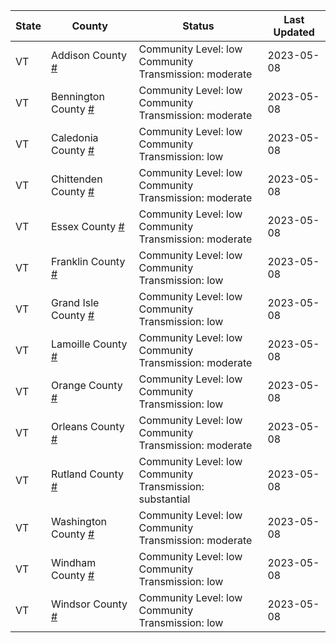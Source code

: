 State | County | Status | Last Updated
--- | --- | --- | --- 
VT | Addison County <a href="#addison_county">#</a> | <a name="addison_county"></a>Community Level: low<br/>Community Transmission: moderate | 2023-05-08
VT | Bennington County <a href="#bennington_county">#</a> | <a name="bennington_county"></a>Community Level: low<br/>Community Transmission: moderate | 2023-05-08
VT | Caledonia County <a href="#caledonia_county">#</a> | <a name="caledonia_county"></a>Community Level: low<br/>Community Transmission: low | 2023-05-08
VT | Chittenden County <a href="#chittenden_county">#</a> | <a name="chittenden_county"></a>Community Level: low<br/>Community Transmission: moderate | 2023-05-08
VT | Essex County <a href="#essex_county">#</a> | <a name="essex_county"></a>Community Level: low<br/>Community Transmission: moderate | 2023-05-08
VT | Franklin County <a href="#franklin_county">#</a> | <a name="franklin_county"></a>Community Level: low<br/>Community Transmission: low | 2023-05-08
VT | Grand Isle County <a href="#grand_isle_county">#</a> | <a name="grand_isle_county"></a>Community Level: low<br/>Community Transmission: low | 2023-05-08
VT | Lamoille County <a href="#lamoille_county">#</a> | <a name="lamoille_county"></a>Community Level: low<br/>Community Transmission: moderate | 2023-05-08
VT | Orange County <a href="#orange_county">#</a> | <a name="orange_county"></a>Community Level: low<br/>Community Transmission: low | 2023-05-08
VT | Orleans County <a href="#orleans_county">#</a> | <a name="orleans_county"></a>Community Level: low<br/>Community Transmission: moderate | 2023-05-08
VT | Rutland County <a href="#rutland_county">#</a> | <a name="rutland_county"></a>Community Level: low<br/>Community Transmission: substantial | 2023-05-08
VT | Washington County <a href="#washington_county">#</a> | <a name="washington_county"></a>Community Level: low<br/>Community Transmission: moderate | 2023-05-08
VT | Windham County <a href="#windham_county">#</a> | <a name="windham_county"></a>Community Level: low<br/>Community Transmission: low | 2023-05-08
VT | Windsor County <a href="#windsor_county">#</a> | <a name="windsor_county"></a>Community Level: low<br/>Community Transmission: low | 2023-05-08
